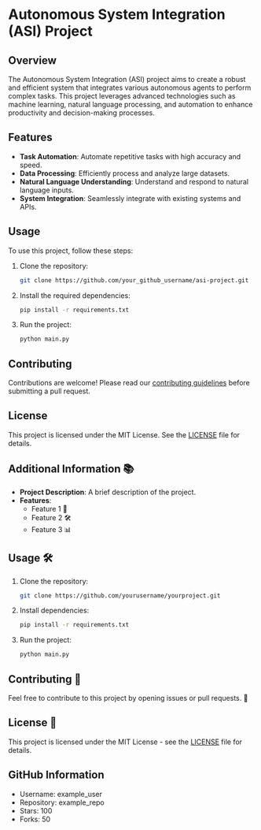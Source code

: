 
# Autonomous System Integration (ASI) Project

## Overview
The Autonomous System Integration (ASI) project aims to create a robust and efficient system that integrates various autonomous agents to perform complex tasks. This project leverages advanced technologies such as machine learning, natural language processing, and automation to enhance productivity and decision-making processes.

## Features
- **Task Automation**: Automate repetitive tasks with high accuracy and speed.
- **Data Processing**: Efficiently process and analyze large datasets.
- **Natural Language Understanding**: Understand and respond to natural language inputs.
- **System Integration**: Seamlessly integrate with existing systems and APIs.

## Usage
To use this project, follow these steps:

1. Clone the repository:
   ```sh
   git clone https://github.com/your_github_username/asi-project.git
   ```

2. Install the required dependencies:
   ```sh
   pip install -r requirements.txt
   ```

3. Run the project:
   ```sh
   python main.py
   ```

## Contributing
Contributions are welcome! Please read our [contributing guidelines](CONTRIBUTING.md) before submitting a pull request.

## License
This project is licensed under the MIT License. See the [LICENSE](LICENSE) file for details.


## Additional Information 📚

- **Project Description**: A brief description of the project.
- **Features**:
  - Feature 1 🚀
  - Feature 2 🛠️
  - Feature 3 📊

## Usage 🛠️

1. Clone the repository:
   ```bash
   git clone https://github.com/yourusername/yourproject.git
   ```

2. Install dependencies:
   ```bash
   pip install -r requirements.txt
   ```

3. Run the project:
   ```bash
   python main.py
   ```

## Contributing 🤝

Feel free to contribute to this project by opening issues or pull requests. 🙌

## License 📄

This project is licensed under the MIT License - see the [LICENSE](LICENSE) file for details.

## GitHub Information
- Username: example_user
- Repository: example_repo
- Stars: 100
- Forks: 50
